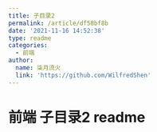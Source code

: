 ```yaml
---
title: 子目录2
permalink: /article/df58bf8b
date: '2021-11-16 14:52:38'
type: readme
categories:
  - 前端
author:
  name: 柒月流火
  link: 'https://github.com/WilfredShen'
---
```

# 前端 子目录2 readme
